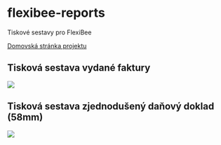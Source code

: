 # flexibee-reports
Tiskové sestavy pro FlexiBee

<a href="https://charlieblog.eu/clanek-modre-tiskopisy-pro-abra-flexibee">Domovská stránka projektu</a>

<h2>Tisková sestava vydané faktury</h2>
<img src="https://charlieblog.eu/clanky/flexibee_blue_tiskopisy/faktura-blue-cz.png" />

<h2>Tisková sestava zjednodušený daňový doklad (58mm)</h2>
<img src="https://charlieblog.eu/clanky/flexibee_blue_tiskopisy/prodejka-blue-cz.png" />
